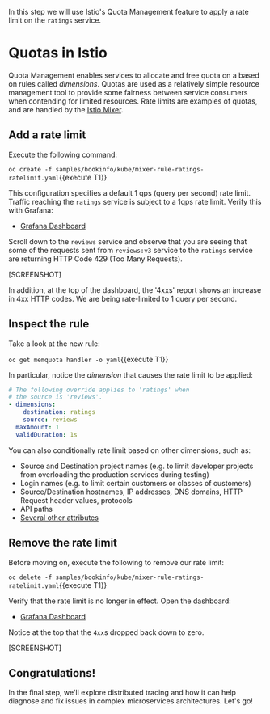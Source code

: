 In this step we will use Istio's Quota Management feature to apply
a rate limit on the `ratings` service.

# Quotas in Istio
Quota Management enables services to allocate and free quota on a
based on rules called _dimensions_. Quotas are used as a relatively
simple resource management tool to provide some fairness between
service consumers when contending for limited resources.
Rate limits are examples of quotas, and are handled by the
[Istio Mixer](https://istio.io/docs/concepts/policy-and-control/mixer.html).

## Add a rate limit

Execute the following command:

`oc create -f samples/bookinfo/kube/mixer-rule-ratings-ratelimit.yaml`{{execute T1}}

This configuration specifies a default 1 qps (query per second) rate limit. Traffic reaching
the `ratings` service is subject to a 1qps rate limit. Verify this with Grafana:

* [Grafana Dashboard](http://grafana-istio-system.[[HOST_SUBDOMAIN]]-80-[[KATACODA_HOST]].environments.katacoda.com/dashboard/db/istio-dashboard)

Scroll down to the `reviews` service and observe that you are seeing that some of the requests sent
from `reviews:v3` service to the `ratings` service are returning HTTP Code 429 (Too Many Requests).

[SCREENSHOT]

In addition, at the top of the dashboard, the '4xxs' report shows an increase in 4xx HTTP codes. We are being
rate-limited to 1 query per second.

## Inspect the rule

Take a look at the new rule:

`oc get memquota handler -o yaml`{{execute T1}}

In particular, notice the _dimension_ that causes the rate limit to be applied:

```yaml
# The following override applies to 'ratings' when
# the source is 'reviews'.
- dimensions:
    destination: ratings
    source: reviews
  maxAmount: 1
  validDuration: 1s
```

You can also conditionally rate limit based on other dimensions, such as:

* Source and Destination project names (e.g. to limit developer projects from overloading the production services during testing)
* Login names (e.g. to limit certain customers or classes of customers)
* Source/Destination hostnames, IP addresses, DNS domains, HTTP Request header values, protocols
* API paths
* [Several other attributes](https://istio.io/docs/reference/config/mixer/attribute-vocabulary.html)

## Remove the rate limit

Before moving on, execute the following to remove our rate limit:

`oc delete -f samples/bookinfo/kube/mixer-rule-ratings-ratelimit.yaml`{{execute T1}}

Verify that the rate limit is no longer in effect. Open the dashboard:

* [Grafana Dashboard](http://grafana-istio-system.[[HOST_SUBDOMAIN]]-80-[[KATACODA_HOST]].environments.katacoda.com/dashboard/db/istio-dashboard)

Notice at the top that the `4xx`s dropped back down to zero.

[SCREENSHOT]

## Congratulations!

In the final step, we'll explore distributed tracing and how it can help diagnose and fix issues in
complex microservices architectures. Let's go!
